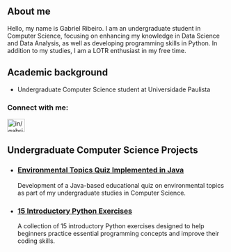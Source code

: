 ## About me 
Hello, my name is Gabriel Ribeiro. I am an undergraduate student in Computer Science, focusing on enhancing my knowledge in Data Science and Data Analysis, as well as developing programming skills in Python. In addition to my studies, I am a LOTR enthusiast in my free time.

## Academic background 
- Undergraduate Computer Science student at Universidade Paulista

<h3 align="left">Connect with me:</h3>
<p align="left">
<a href=https://www.linkedin.com/in/gabriel-ribeiro-data target="blank"><img align="center" src="https://raw.githubusercontent.com/rahuldkjain/github-profile-readme-generator/master/src/images/icons/Social/linked-in-alt.svg" alt="in/gabrielribeiro-br" height="30" width="40" /></a>
</p>

## Undergraduate Computer Science Projects
* ### [Environmental Topics Quiz Implemented in Java](https://github.com/gabriel-ribeiro-data/Java-Environmental-Quiz)

  Development of a Java-based educational quiz on environmental topics as part of my undergraduate studies in Computer Science.
  
* ### [15 Introductory Python Exercises](https://github.com/gabriel-ribeiro-data/Python-Exercises)
  
  A collection of 15 introductory Python exercises designed to help beginners practice essential programming concepts and improve their coding skills.

  

